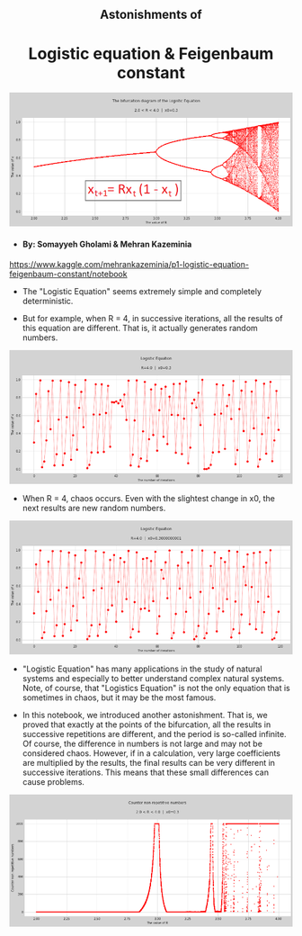 <div>
    <h2 align="center">Astonishments of</h2> 
    <h1 align="center">Logistic equation & Feigenbaum constant</h1>            
</div>

<img src="https://github.com/MehranKazeminia/Logistic-Equation/blob/main/logistic101.png">

* #### By: Somayyeh Gholami & Mehran Kazeminia

https://www.kaggle.com/mehrankazeminia/p1-logistic-equation-feigenbaum-constant/notebook

* The "Logistic Equation" seems extremely simple and completely deterministic.

* But for example, when R = 4, in successive iterations, all the results of this equation are different. That is, it actually generates random numbers.

<img src="https://github.com/MehranKazeminia/Logistic-Equation/blob/main/PNG_Results/__results___27_0.png">

* When R = 4, chaos occurs. Even with the slightest change in x0, the next results are new random numbers.

<img src="https://github.com/MehranKazeminia/Logistic-Equation/blob/main/PNG_Results/__results___29_0.png">

* "Logistic Equation" has many applications in the study of natural systems and especially to better understand complex natural systems. Note, of course, that "Logistics Equation" is not the only equation that is sometimes in  chaos, but it may be the most famous.


* In this notebook, we introduced another astonishment. That is, we proved that exactly at the points of the bifurcation, all the results in successive repetitions are different, and the period is so-called infinite. Of course, the difference in numbers is not large and may not be considered chaos. However, if in a calculation, very large coefficients are multiplied by the results, the final results can be very different in successive iterations. This means that these small differences can cause problems.

<img src="https://github.com/MehranKazeminia/Logistic-Equation/blob/main/PNG_Results/__results___40_0.png">
